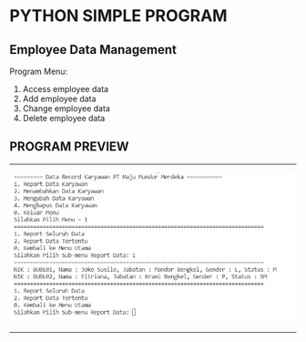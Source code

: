 # PYTHON SIMPLE PROGRAM
## Employee Data Management

Program Menu:

1. Access employee data
2. Add employee data
3. Change employee data
4. Delete employee data

## PROGRAM PREVIEW
-------
<img src="pic modul1.jpg" alt="isolated" width="700"/>

-------
